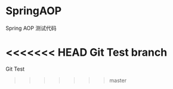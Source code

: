 SpringAOP
=========

Spring AOP 测试代码


<<<<<<< HEAD
Git Test branch
=======
Git Test
>>>>>>> master
